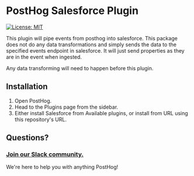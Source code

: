 # PostHog Salesforce Plugin

[![License: MIT](https://img.shields.io/badge/License-MIT-red.svg?style=flat-square)](https://opensource.org/licenses/MIT)

This plugin will pipe events from posthog into salesforce. This package does not do any data transformations and simply sends the data
to the specified events endpoint in salesforce. It will just send properties as they are in the event when ingested. 

Any data transforming will need to happen before this plugin.

## Installation

1. Open PostHog.
1. Head to the Plugins page from the sidebar.
1. Either install Salesforce from Available plugins, or install from URL using this repository's URL.

## Questions?

### [Join our Slack community.](https://join.slack.com/t/posthogusers/shared_invite/enQtOTY0MzU5NjAwMDY3LTc2MWQ0OTZlNjhkODk3ZDI3NDVjMDE1YjgxY2I4ZjI4MzJhZmVmNjJkN2NmMGJmMzc2N2U3Yjc3ZjI5NGFlZDQ)

We're here to help you with anything PostHog!
